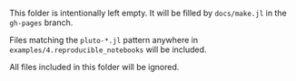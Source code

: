 This folder is intentionally left empty. It will be filled by `docs/make.jl` in the `gh-pages` branch. 

Files matching the `pluto-*.jl` pattern anywhere in `examples/4.reproducible_notebooks` will be included.

All files included in this folder will be ignored.